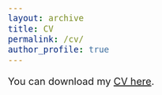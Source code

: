 ```yaml
---
layout: archive
title: CV
permalink: /cv/
author_profile: true
---
```


<style>
  body {
    font-size: 20px; /* Adjust body font size as needed */
  }
  h1, h2, h3, h4, h5, h6 {
    font-size: 24px; /* Adjust heading font sizes as needed */
  }
  .author__avatar {
    width: 100px; /* Adjust avatar size as needed */
    height: 100px; /* Adjust avatar size as needed */
  }
</style>

You can download my [CV here](/assets/CV_Alexandre_Carrier_Nov2023.pdf).


